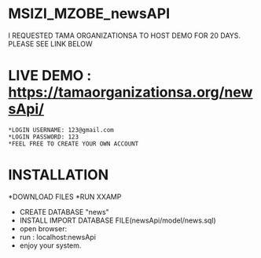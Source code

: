 # MSIZI_MZOBE_newsAPI

I REQUESTED TAMA ORGANIZATIONSA TO HOST DEMO FOR 20 DAYS. PLEASE SEE LINK BELOW

# LIVE DEMO : https://tamaorganizationsa.org/newsApi/
    *LOGIN USERNAME: 123@gmail.com
    *LOGIN PASSWORD: 123
    *FEEL FREE TO CREATE YOUR OWN ACCOUNT
    
# INSTALLATION
  *DOWNLOAD FILES
  *RUN XXAMP
  * CREATE DATABASE "news"
  * INSTALL IMPORT DATABASE FILE(newsApi/model/news.sql)
  * open browser:
  * run : localhost:newsApi
  * enjoy your system.
